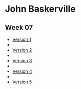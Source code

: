 John Baskerville
================

Week 07
-------

- [Version 1](https://LauraMitchell13.github.io/john-baskerville/version1.html)
- 
- [Version 2](https://LauraMitchell13.github.io/john-baskerville/version2.html)
- 
- [Version 3](https://LauraMitchell13.github.io/john-baskerville/version3.html)
- 
- [Version 4](https://LauraMitchell13.github.io/john-baskerville/version4.html)
- 
- [Version 5](https://LauraMitchell13.github.io/john-baskerville/version5.html)
